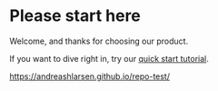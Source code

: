 # Please start here

Welcome, and thanks for choosing our product.

If you want to dive right in, try our [quick start tutorial](./). 

https://andreashlarsen.github.io/repo-test/    

